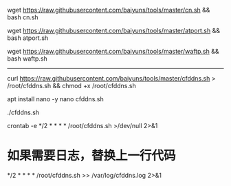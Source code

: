  wget https://raw.githubusercontent.com/baiyuns/tools/master/cn.sh && bash cn.sh

 wget https://raw.githubusercontent.com/baiyuns/tools/master/atport.sh && bash atport.sh

  wget https://raw.githubusercontent.com/baiyuns/tools/master/waftp.sh && bash waftp.sh

------------------------------
curl https://raw.githubusercontent.com/baiyuns/tools/master/cfddns.sh > /root/cfddns.sh && chmod +x /root/cfddns.sh

apt install nano -y
nano cfddns.sh

./cfddns.sh

crontab -e
*/2 * * * * /root/cfddns.sh >/dev/null 2>&1

# 如果需要日志，替换上一行代码
*/2 * * * * /root/cfddns.sh >> /var/log/cfddns.log 2>&1
